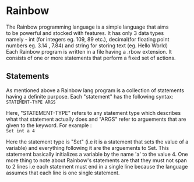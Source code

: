 # Rainbow 
The Rainbow programming language is a simple language that aims\
to be powerful and stocked with features. It has only 3 data types\
namely - int (for integers eg. 109, 89 etc.), decimal(for floating point numbers eg. 3.14 , 7.84) and string for storing text (eg. Hello World) \
Each Rainbow program is written in a file having a .rbow extension. It consists of one or more statements that perform a fixed set of actions.

## Statements 
As mentioned above a Rainbow lang program is a collection of statements having a definite purpose. Each "statement" has the following syntax: \
``
STATEMENT-TYPE ARGS
``

Here, "STATEMENT-TYPE" refers to any statement type which describes what that statement actually does and "ARGS" refer to arguements that are given to the keyword. For example :\
``
Set int a 4
``

Here the statement type is "Set" (i.e it is a statement that sets the value of a variable) and everything following it are the arguements
to Set. This statememt basically initializes a variable by the name 'a' to the value 4. One more thing to note about Rainbow's statements are that they must not span to 2 lines i.e each statement must end in a single line because the language assumes that each line is one single statement.

